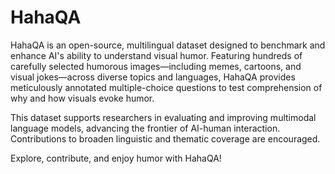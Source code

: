 # HahaQA

HahaQA is an open-source, multilingual dataset designed to benchmark and enhance AI's ability to understand visual humor. Featuring hundreds of carefully selected humorous images—including memes, cartoons, and visual jokes—across diverse topics and languages, HahaQA provides meticulously annotated multiple-choice questions to test comprehension of why and how visuals evoke humor.

This dataset supports researchers in evaluating and improving multimodal language models, advancing the frontier of AI-human interaction. Contributions to broaden linguistic and thematic coverage are encouraged.

Explore, contribute, and enjoy humor with HahaQA!

